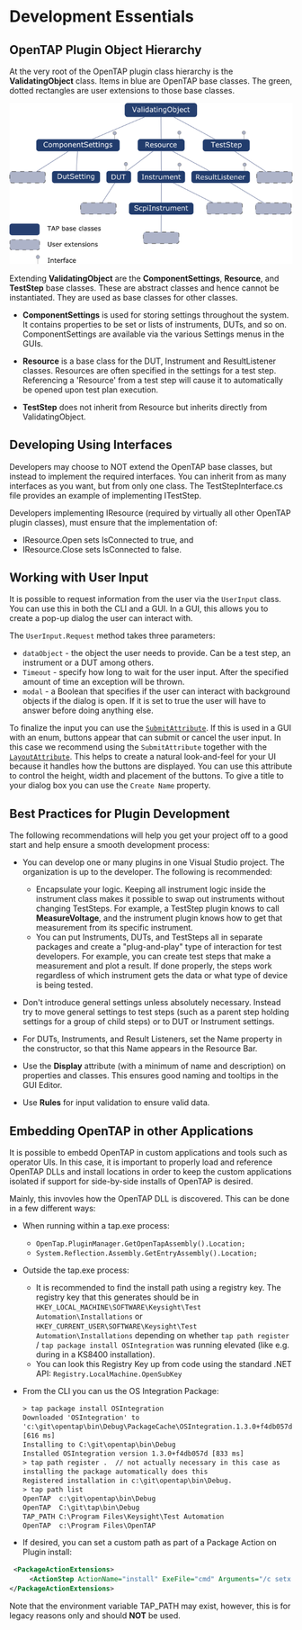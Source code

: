 Development Essentials
==================

## OpenTAP Plugin Object Hierarchy

At the very root of the OpenTAP plugin class hierarchy is the **ValidatingObject** class. Items in blue are OpenTAP base classes. The green, dotted rectangles are user extensions to those base classes.

 ![](./ObjectHierarchy.png)
 
 Extending **ValidatingObject** are the **ComponentSettings**, **Resource**, and **TestStep** base classes. These are abstract classes and hence cannot be instantiated. They are used as base classes for other classes.
 
-	**ComponentSettings** is used for storing settings throughout the system. It contains properties to be set or lists of instruments, DUTs, and so on. ComponentSettings are available via the various Settings menus in the GUIs.

-	**Resource** is a base class for the DUT, Instrument and ResultListener classes. Resources are often specified in the settings for a test step. Referencing a 'Resource' from a test step will cause it to automatically be opened upon test plan execution. 

-	**TestStep** does not inherit from Resource but inherits directly from ValidatingObject.

## Developing Using Interfaces

Developers may choose to NOT extend the OpenTAP base classes, but instead to implement the required interfaces. You can inherit from as many interfaces as you want, but from only one class. The TestStepInterface.cs file provides an example of implementing ITestStep.

Developers implementing IResource (required by virtually all other OpenTAP plugin classes), must ensure that the implementation of:

-	IResource.Open sets IsConnected to true, and 
-	IResource.Close sets IsConnected to false.

## Working with User Input

It is possible to request information from the user via the `UserInput` class. You can use this in both the CLI and a GUI. In a GUI, this allows you to create a pop-up dialog the user can interact with.

The `UserInput.Request` method takes three parameters:

- `dataObject` - the object the user needs to provide. Can be a test step, an instrument or a DUT among others.
- `Timeout` - specify how long to wait for the user input. After the specified amount of time an exception will be thrown.
- `modal` - a Boolean that specifies if the user can interact with background objects if the dialog is open. If it is set to true the user will have to answer before doing anything else.

To finalize the input you can use the [`SubmitAttribute`](../Attributes/Readme.md#submit-attribute). If this is used in a GUI with an enum, buttons appear that can submit or cancel the user input. In this case we recommend using the `SubmitAttribute` together with the [`LayoutAttribute`](../Attributes/Readme.md#layout-attribute). This helps to create a natural look-and-feel for your UI because it handles how the buttons are displayed. You can use this attribute to control the height, width and placement of the buttons. To give a title to your dialog box you can use the `Create Name` property.

## Best Practices for Plugin Development

The following recommendations will help you get your project off to a good start and help ensure a smooth development process:

-	You can develop one or many plugins in one Visual Studio project. The organization is up to the developer. The following is recommended:
    -	Encapsulate your logic. Keeping all instrument logic inside the instrument class makes it possible to swap out instruments without changing TestSteps. For example, a TestStep plugin knows to call **MeasureVoltage**, and the instrument plugin knows how to get that measurement from its specific instrument.  
    -	You can put Instruments, DUTs, and TestSteps all in separate packages and create a "plug-and-play" type of interaction for test developers. For example, you can create test steps that make a measurement and plot a result. If done properly, the steps work regardless of which instrument gets the data or what type of device is being tested.

-	Don't introduce general settings unless absolutely necessary. Instead try to move general settings to test steps (such as a parent step holding settings for a group of child steps) or to DUT or Instrument settings.

-	For DUTs, Instruments, and Result Listeners, set the Name property in the constructor, so that this Name appears in the Resource Bar.

-	Use the **Display** attribute (with a minimum of name and description) on properties and classes. This ensures good naming and tooltips in the GUI Editor.

-	Use **Rules** for input validation to ensure valid data.

## Embedding OpenTAP in other Applications   
It is possible to embedd OpenTAP in custom applications and tools such as operator UIs. In this case, it is important to properly load and reference OpenTAP DLLs and install locations in order to keep the custom applications isolated if support for side-by-side installs of OpenTAP is desired.   
    
Mainly, this invovles how the OpenTAP DLL is discovered. This can be done in a few different ways:   
   
- When running within a tap.exe process:     
    - `OpenTap.PluginManager.GetOpenTapAssembly().Location;`     
    - `System.Reflection.Assembly.GetEntryAssembly().Location;`   
        
- Outside the tap.exe process:   
    - It is recommended to find the install path using a registry key. The registry key that this generates should be in `HKEY_LOCAL_MACHINE\SOFTWARE\Keysight\Test Automation\Installations` or `HKEY_CURRENT_USER\SOFTWARE\Keysight\Test Automation\Installations` depending on whether `tap path register` / `tap package install OSIntegration` was running elevated (like e.g. during in a KS8400 installation).     
    - You can look this Registry Key up from code using the standard .NET API: `Registry.LocalMachine.OpenSubKey`   
     
- From the CLI you can us the OS Integration Package:   
    ```
    > tap package install OSIntegration
    Downloaded 'OSIntegration' to 'c:\git\opentap\bin\Debug\PackageCache\OSIntegration.1.3.0+f4db057d.TapPackage'. 
    [616 ms]
    Installing to C:\git\opentap\bin\Debug
    Installed OSIntegration version 1.3.0+f4db057d [833 ms]
    > tap path register .  // not actually necessary in this case as installing the package automatically does this
    Registered installation in c:\git\opentap\bin\Debug.
    > tap path list
    OpenTAP  c:\git\opentap\bin\Debug
    OpenTAP  C:\git\tap\bin\Debug
    TAP_PATH C:\Program Files\Keysight\Test Automation
    OpenTAP  c:\Program Files\OpenTAP
    ```  
   
- If desired, you can set a custom path as part of a Package Action on Plugin install:
```xml
 <PackageActionExtensions>
     <ActionStep ActionName="install" ExeFile="cmd" Arguments="/c setx MY_UTIL_INSTALL_DIR %cd%"/>
</PackageActionExtensions>	
 ```   

  
Note that the environment variable TAP_PATH may exist, however, this is for legacy reasons only and should **NOT** be used.